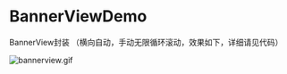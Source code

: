 # BannerViewDemo
BannerView封装 （横向自动，手动无限循环滚动，效果如下，详细请见代码）

![bannerview.gif](http://upload-images.jianshu.io/upload_images/2510928-c28c6e8c2fcb33fb.gif?imageMogr2/auto-orient/strip)
